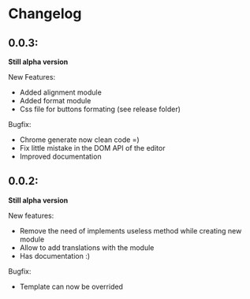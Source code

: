 Changelog
=========

0.0.3:
------

**Still alpha version**

New Features:
* Added alignment module
* Added format module
* Css file for buttons formating (see release folder)

Bugfix:
* Chrome generate now clean code =)
* Fix little mistake in the DOM API of the editor
* Improved documentation

0.0.2:
------

**Still alpha version**

New features:
* Remove the need of implements useless method while creating new module
* Allow to add translations with the module
* Has documentation :)

Bugfix:
* Template can now be overrided